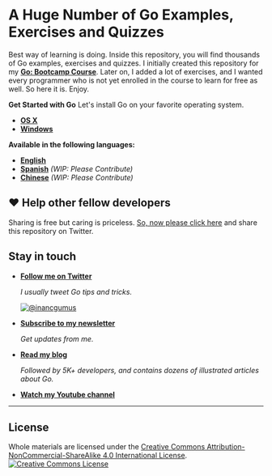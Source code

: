 # A Huge Number of Go Examples, Exercises and Quizzes

Best way of learning is doing. Inside this repository, you will find thousands of Go examples, exercises and quizzes. I initially created this repository for my **[Go: Bootcamp Course](https://www.udemy.com/course/learn-go-the-complete-bootcamp-course-golang/?referralCode=5CE6EB34E2B1EF4A7D37)**. Later on, I added a lot of exercises, and I wanted every programmer who is not yet enrolled in the course to learn for free as well. So here it is. Enjoy.

**Get Started with Go**
Let's install Go on your favorite operating system.
* **[OS X](https://github.com/inancgumus/learngo/blob/master/01-get-started/osx-installation.md)**
* **[Windows](https://github.com/inancgumus/learngo/blob/master/01-get-started/windows-installation.md)**





**Available in the following languages:**
* **[English](https://github.com/inancgumus/learngo)**
* **[Spanish](translation/spanish)** _(WIP: Please Contribute)_
* **[Chinese](translation/chinese)** _(WIP: Please Contribute)_

## ❤️ Help other fellow developers

Sharing is free but caring is priceless. [So, now please click here](https://twitter.com/intent/tweet?text=I%27m%20learning%20%23golang%20with%201000%2B%20hand-crafted%20examples%2C%20exercises%2C%20and%20quizzes.&url=https://github.com/inancgumus/learngo&via=inancgumus) and share this repository on Twitter.

## Stay in touch

* **[Follow me on Twitter](https://twitter.com/inancgumus)**

  _I usually tweet Go tips and tricks._

  [![@inancgumus](https://img.shields.io/twitter/follow/inancgumus.svg?style=social&label=@inancgumus)](https://twitter.com/inancgumus)

* **[Subscribe to my newsletter](https://eepurl.com/c4DMNX)**

  _Get updates from me._

* **[Read my blog](https://blog.learngoprogramming.com)**

  _Followed by 5K+ developers, and contains dozens of illustrated articles about Go._

* **[Watch my Youtube channel](https://www.youtube.com/channel/UCYxepZhtnFIVRh8t5H_QAdg?view_as=subscriber)**

---

## License
Whole materials are licensed under the <a rel="license" href="https://creativecommons.org/licenses/by-nc-sa/4.0/">Creative Commons Attribution-NonCommercial-ShareAlike 4.0 International License</a>.<br/>
<a rel="license" href="https://creativecommons.org/licenses/by-nc-sa/4.0/"><img alt="Creative Commons License" style="border-width:0" src="https://i.creativecommons.org/l/by-nc-sa/4.0/88x31.png"/></a>
